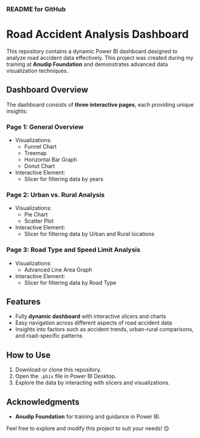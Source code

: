 ### README for GitHub  

# **Road Accident Analysis Dashboard**  

This repository contains a dynamic Power BI dashboard designed to analyze road accident data effectively. This project was created during my training at **Anudip Foundation** and demonstrates advanced data visualization techniques.  

## **Dashboard Overview**  
The dashboard consists of **three interactive pages**, each providing unique insights:  

### **Page 1: General Overview**  
- Visualizations:  
  - Funnel Chart  
  - Treemap  
  - Horizontal Bar Graph  
  - Donut Chart  
- Interactive Element:  
  - Slicer for filtering data by years  

### **Page 2: Urban vs. Rural Analysis**  
- Visualizations:  
  - Pie Chart  
  - Scatter Plot  
- Interactive Element:  
  - Slicer for filtering data by Urban and Rural locations  

### **Page 3: Road Type and Speed Limit Analysis**  
- Visualizations:  
  - Advanced Line Area Graph  
- Interactive Element:  
  - Slicer for filtering data by Road Type  

## **Features**  
- Fully **dynamic dashboard** with interactive slicers and charts  
- Easy navigation across different aspects of road accident data  
- Insights into factors such as accident trends, urban-rural comparisons, and road-specific patterns  

## **How to Use**  
1. Download or clone this repository.  
2. Open the `.pbix` file in Power BI Desktop.  
3. Explore the data by interacting with slicers and visualizations.  

## **Acknowledgments**  
- **Anudip Foundation** for training and guidance in Power BI.  

Feel free to explore and modify this project to suit your needs! 😊  
